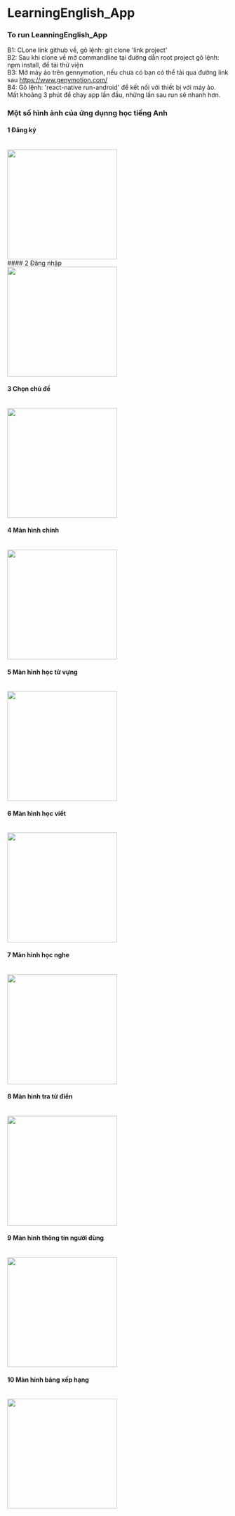 # LearningEnglish_App
 
 ###  To run LeanningEnglish_App <br />
 B1: CLone link github về, gõ lệnh: git clone 'link project' <br />
 B2: Sau khi clone về mở commandline tại đường dẫn root project gõ lệnh: npm install, để tải thử viện <br />
 B3: Mở máy ảo trên gennymotion, nếu chưa có bạn có thể tải qua đường link sau https://www.genymotion.com/ <br />
 B4: Gõ lệnh: 'react-native run-android' để kết nối với thiết bị với máy ảo. Mất khoảng 3 phút để chạy app lần đầu, những lần sau
 run sẽ nhanh hơn. <br />

### Một số hình ảnh của ứng dụnng học tiếng Anh

#### 1 Đăng ký

<br/>

<img src="https://i.ibb.co/HNLR4zk/signup.png" width = "250">
<br/>
#### 2 Đăng nhập
<br/>

<img src="https://i.ibb.co/7YYQ3Bx/singin.png" width = "250" >
<br/>

#### 3 Chọn chủ đề
<br/>

<img src="https://i.ibb.co/8cCqmHr/subject.png" width = "250" >
<br/>

#### 4 Màn hình chính
<br/>

<img src="https://i.ibb.co/tcXcNMZ/home.png" width = "250" >
<br/>

#### 5 Màn hình học từ vựng
<br/>

<img src="https://i.ibb.co/q1VN3Zy/vocab.png" width = "250" >
<br/>

#### 6 Màn hình học viết
<br/>

<img src="https://i.ibb.co/zn6zbcL/write.png" width = "250">
<br/>

#### 7 Màn hinh học nghe
<br/>

<img src="https://i.ibb.co/3c2PqvQ/listen.png" width = "250" >
<br/>

#### 8 Màn hinh tra từ điển
<br/>

<img src="https://i.ibb.co/wB6ZsPy/translate.png" width = "250" >
<br/>

#### 9 Màn hinh thông tin người đùng
<br/>

<img src="https://i.ibb.co/k1sCXYY/profile.png"  width = "250" >
<br/>

#### 10 Màn hinh bảng xếp hạng 
<br/>

<img src="https://i.ibb.co/vYrJxdL/rank.png" width = "250" >
